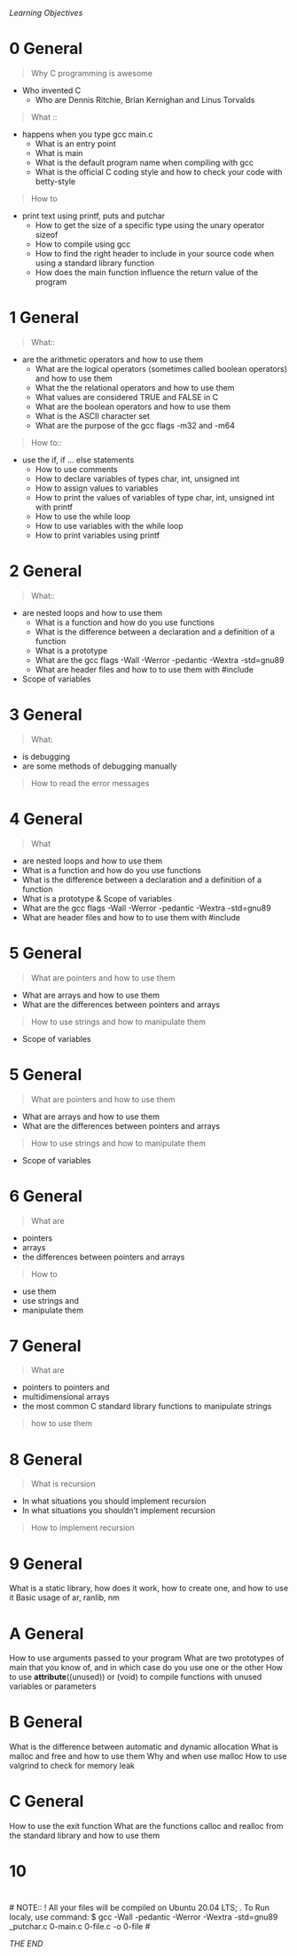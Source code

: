 *Learning Objectives*


# 0 General
> Why C programming is awesome
- Who invented C
    - Who are Dennis Ritchie, Brian Kernighan and Linus Torvalds
> What ::
- happens when you type gcc main.c
    - What is an entry point
    - What is main
    - What is the default program name when compiling with gcc
    - What is the official C coding style and how to check your code with betty-style
> How to 
- print text using printf, puts and putchar
    - How to get the size of a specific type using the unary operator sizeof
    - How to compile using gcc
    - How to find the right header to include in your source code when using a standard library function
    - How does the main function influence the return value of the program

# 1 General 
> What::
- are the arithmetic operators and how to use them
    - What are the logical operators (sometimes called boolean operators) and how to use them
    - What the the relational operators and how to use them
    - What values are considered TRUE and FALSE in C
    - What are the boolean operators and how to use them
    - What is the ASCII character set
    - What are the purpose of the gcc flags -m32 and -m64
> How to::
- use the if, if ... else statements
    - How to use comments
    - How to declare variables of types char, int, unsigned int
    - How to assign values to variables
    - How to print the values of variables of type char, int, unsigned int with printf
    - How to use the while loop
    - How to use variables with the while loop
    - How to print variables using printf


# 2 General
> What::
- are nested loops and how to use them
    - What is a function and how do you use functions
    - What is the difference between a declaration and a definition of a function
    - What is a prototype
    - What are the gcc flags -Wall -Werror -pedantic -Wextra -std=gnu89
    - What are header files and how to to use them with #include
- Scope of variables


# 3 General 
> What:
- is debugging
- are some methods of debugging manually
> How to read the error messages

# 4 General
> What 
- are nested loops and how to use them
- What is a function and how do you use functions
- What is the difference between a declaration and a definition of a function
- What is a prototype & Scope of variables
- What are the gcc flags -Wall -Werror -pedantic -Wextra -std=gnu89
- What are header files and how to to use them with #include


# 5 General
> What are pointers and how to use them
- What are arrays and how to use them
- What are the differences between pointers and arrays
> How to use strings and how to manipulate them
- Scope of variables

# 5 General
> What are pointers and how to use them
- What are arrays and how to use them
- What are the differences between pointers and arrays
> How to use strings and how to manipulate them
- Scope of variables

# 6 General
> What are 
- pointers 
- arrays 
- the differences between pointers and arrays
> How to 
- use them
- use strings and
- manipulate them
<Scope of variables>



# 7 General
> What are 
- pointers to pointers and 
- multidimensional arrays
- the most common C standard library functions to manipulate strings
> how to use them



# 8 General
> What is recursion
- In what situations you should implement recursion
- In what situations you shouldn’t implement recursion

> How to implement recursion


# 9 General
What is a static library, how does it work, how to create one, and how to use it
Basic usage of ar, ranlib, nm

# A General
How to use arguments passed to your program
What are two prototypes of main that you know of, and in which case do you use one or the other
How to use __attribute__((unused)) or (void) to compile functions with unused variables or parameters

# B General
What is the difference between automatic and dynamic allocation
What is malloc and free and how to use them
Why and when use malloc
How to use valgrind to check for memory leak


# C General
How to use the exit function
What are the functions calloc and realloc from the standard library and how to use them


# 10

















# 


# 


# 


# 



# 





\# NOTE::
\! All your files will be compiled on Ubuntu 20.04 LTS;
\. To Run localy, use command:
$ gcc -Wall -pedantic -Werror -Wextra -std=gnu89 _putchar.c 0-main.c 0-file.c -o 0-file
\#

*THE END*
